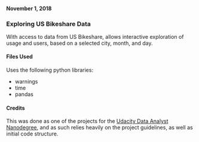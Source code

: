 #### November 1, 2018

### Exploring US Bikeshare Data
With access to data from US Bikeshare, allows interactive exploration of usage and users, based on a selected city, month, and day.

#### Files Used
Uses the following python libraries:
- warnings
- time
- pandas

#### Credits
This was done as one of the projects for the [Udacity Data Analyst Nanodegree](https://www.udacity.com/course/data-analyst-nanodegree--nd002), and as such relies heavily on the project guidelines, as well as initial code structure.
